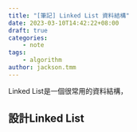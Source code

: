 ```yaml
---
title: "[筆記] Linked List 資料結構"
date: 2023-03-10T14:42:22+08:00
draft: true
categories:
    - note
tags:
    - algorithm
author: jackson.tmm
---
```


Linked List是一個很常用的資料結構，


## 設計Linked List
